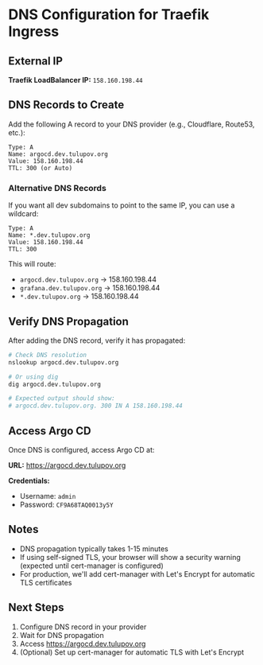 # DNS Configuration for Traefik Ingress

## External IP

**Traefik LoadBalancer IP:** `158.160.198.44`

## DNS Records to Create

Add the following A record to your DNS provider (e.g., Cloudflare, Route53, etc.):

```
Type: A
Name: argocd.dev.tulupov.org
Value: 158.160.198.44
TTL: 300 (or Auto)
```

### Alternative DNS Records

If you want all dev subdomains to point to the same IP, you can use a wildcard:

```
Type: A
Name: *.dev.tulupov.org
Value: 158.160.198.44
TTL: 300
```

This will route:
- `argocd.dev.tulupov.org` → 158.160.198.44
- `grafana.dev.tulupov.org` → 158.160.198.44
- `*.dev.tulupov.org` → 158.160.198.44

## Verify DNS Propagation

After adding the DNS record, verify it has propagated:

```bash
# Check DNS resolution
nslookup argocd.dev.tulupov.org

# Or using dig
dig argocd.dev.tulupov.org

# Expected output should show:
# argocd.dev.tulupov.org. 300 IN A 158.160.198.44
```

## Access Argo CD

Once DNS is configured, access Argo CD at:

**URL:** https://argocd.dev.tulupov.org

**Credentials:**
- Username: `admin`
- Password: `CF9A68TAQ0013y5Y`

## Notes

- DNS propagation typically takes 1-15 minutes
- If using self-signed TLS, your browser will show a security warning (expected until cert-manager is configured)
- For production, we'll add cert-manager with Let's Encrypt for automatic TLS certificates

## Next Steps

1. Configure DNS record in your provider
2. Wait for DNS propagation
3. Access https://argocd.dev.tulupov.org
4. (Optional) Set up cert-manager for automatic TLS with Let's Encrypt
